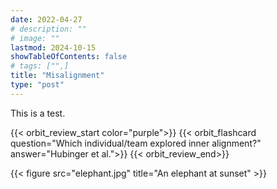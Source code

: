 ```yaml
---
date: 2022-04-27
# description: ""
# image: ""
lastmod: 2024-10-15
showTableOfContents: false
# tags: ["",]
title: "Misalignment"
type: "post"
---
```


This is a test.

{{< orbit_review_start color="purple">}}
{{< orbit_flashcard question="Which individual/team explored inner alignment?" answer="Hubinger et al.">}}
{{< orbit_review_end>}}

{{< figure src="elephant.jpg" title="An elephant at sunset" >}}

<orbit-reviewarea color="purple">
	<orbit-prompt
	question="Which individual/team came up with idea of 'intent alignment'?
	Krakovna et al.
	Hubinger et al.
	Bostrom
	Christiano"
	answer="Christiano"
	></orbit-prompt>
	<orbit-prompt
	question="Which individual/team explore the notion of 'instrumental convergence'?
	Krakovna et al.
	Hubinger et al.
	Bostrom
	Christiano"
	answer="Bostrom"
	></orbit-prompt>
</orbit-reviewarea>